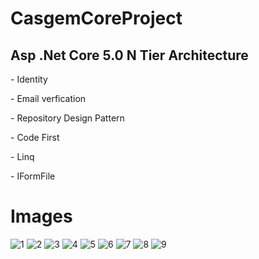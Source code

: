 # CasgemCoreProject
## Asp .Net Core 5.0 N Tier Architecture 
<p>- Identity </p>
<p>- Email verfication </p>
<p>- Repository Design Pattern </p>
<p>- Code First </p>
<p>- Linq </p>
<p>- IFormFile </p>

# Images
![1](https://github.com/GokayAcikgoz/CasgemCoreProject/assets/57223178/cf034be7-2995-472f-abb5-ec2e2cd7a1fc)
![2](https://github.com/GokayAcikgoz/CasgemCoreProject/assets/57223178/cb09d6c0-aab2-446c-b589-befb2844ed66)
![3](https://github.com/GokayAcikgoz/CasgemCoreProject/assets/57223178/b23d0b5a-e8fd-485a-8148-3f9995b57ab2)
![4](https://github.com/GokayAcikgoz/CasgemCoreProject/assets/57223178/e89d8915-db3f-433b-ae69-d5f287d35143)
![5](https://github.com/GokayAcikgoz/CasgemCoreProject/assets/57223178/1b614fa4-07fd-440b-8da9-256ceae1a1b0)
![6](https://github.com/GokayAcikgoz/CasgemCoreProject/assets/57223178/df2d2e6a-a4c2-45a9-aa61-f5a7812329f2)
![7](https://github.com/GokayAcikgoz/CasgemCoreProject/assets/57223178/8d23aa3e-29d2-475e-9a89-b6557aa3d284)
![8](https://github.com/GokayAcikgoz/CasgemCoreProject/assets/57223178/aee0a7aa-c606-419b-abd8-003ee22d4da7)
![9](https://github.com/GokayAcikgoz/CasgemCoreProject/assets/57223178/54c8588b-1d8d-469f-9ff6-d0d4659982c1)

